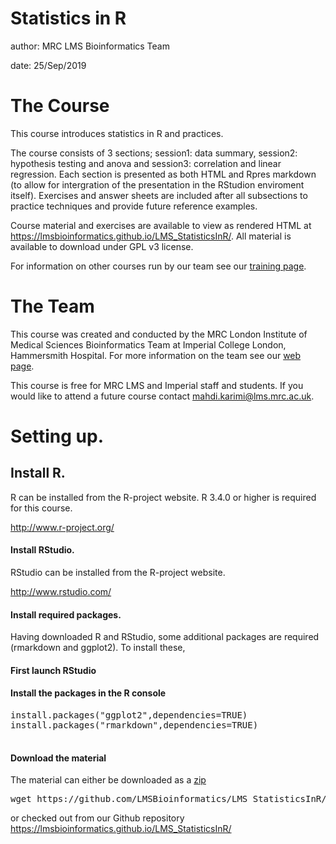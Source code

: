 Statistics in R
========================================================
author: MRC LMS Bioinformatics Team

date: 25/Sep/2019

The Course
========================================================

This course introduces statistics in R and practices.

The course consists of 3 sections; session1: data summary, session2: hypothesis testing and anova and session3: correlation and linear regression.
Each section is presented as both HTML and Rpres markdown (to allow for intergration of the presentation in the RStudion enviroment itself). Exercises and answer sheets are included after all subsections to practice techniques and provide future reference examples.

Course material and exercises are available to view as rendered HTML at <https://lmsbioinformatics.github.io/LMS_StatisticsInR/>.
All material is available to download under GPL v3 license.

For information on other courses run by our team see our [training page](http://bioinformatics.lms.mrc.ac.uk/LMStraining.html).

The Team
========================================================

This course was created and conducted by the MRC London Institute of Medical Sciences Bioinformatics Team at Imperial College London, Hammersmith Hospital.
For more information on the team see our [web page](http://bioinformatics.lms.mrc.ac.uk).

This course is free for MRC LMS and Imperial staff and students. If you would like to attend a future course contact mahdi.karimi@lms.mrc.ac.uk.

Setting up.
========================================================

## Install R.

R can be installed from the R-project website.
R 3.4.0 or higher is required for this course.

http://www.r-project.org/

#### Install RStudio.

RStudio can be installed from the R-project website.

http://www.rstudio.com/


#### Install required packages.

Having downloaded R and RStudio, some additional packages are required (rmarkdown and ggplot2).
To install these,

#### First launch RStudio

#### Install the packages in the R console

<pre>
install.packages("ggplot2",dependencies=TRUE)
install.packages("rmarkdown",dependencies=TRUE)

</pre>

#### Download the material
The material can either be downloaded as a [zip](https://github.com/LMSBioinformatics/LMS_StatisticsInR/archive/master.zip)
<pre>
wget https://github.com/LMSBioinformatics/LMS_StatisticsInR/archive/master.zip ./
</pre>
or checked out from our Github repository
https://lmsbioinformatics.github.io/LMS_StatisticsInR/

